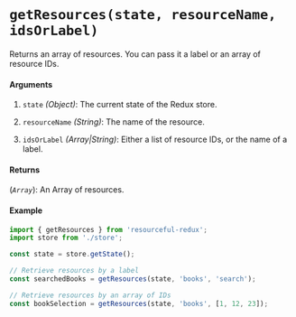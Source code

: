 # `getResources(state, resourceName, idsOrLabel)`

Returns an array of resources. You can pass it a label or an array of resource
IDs.

#### Arguments

1. `state` *(Object)*: The current state of the Redux store.

3. `resourceName` *(String)*: The name of the resource.

4. `idsOrLabel` *(Array|String)*: Either a list of resource IDs, or the name
  of a label.

#### Returns

(*`Array`*): An Array of resources.

#### Example

```js
import { getResources } from 'resourceful-redux';
import store from './store';

const state = store.getState();

// Retrieve resources by a label
const searchedBooks = getResources(state, 'books', 'search');

// Retrieve resources by an array of IDs
const bookSelection = getResources(state, 'books', [1, 12, 23]);
```
